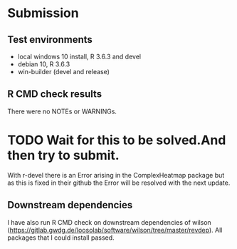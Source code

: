 # Submission
## Test environments
* local windows 10 install, R 3.6.3 and devel
* debian 10, R 3.6.3
* win-builder (devel and release)

## R CMD check results
There were no NOTEs or WARNINGs.

# TODO Wait for this to be solved.And then try to submit.
With r-devel there is an Error arising in the ComplexHeatmap package but as this is fixed in their github the Error will be resolved with the next update.

## Downstream dependencies
I have also run R CMD check on downstream dependencies of wilson 
(https://gitlab.gwdg.de/loosolab/software/wilson/tree/master/revdep). 
All packages that I could install passed.
